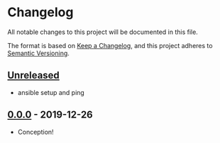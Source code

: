 # Changelog

All notable changes to this project will be documented in this file.

The format is based on [Keep a Changelog](https://keepachangelog.com/en/1.0.0/),
and this project adheres to [Semantic Versioning](https://semver.org/spec/v2.0.0.html).

## [Unreleased]

- ansible setup and ping

## [0.0.0] - 2019-12-26

- Conception!

[Unreleased]: https://github.com/iancleary/dev-notes/compare/v0.0.0...HEAD
[0.0.0]: https://github.com/iancleary/dev-notes/releases/tag/v0.0.0
